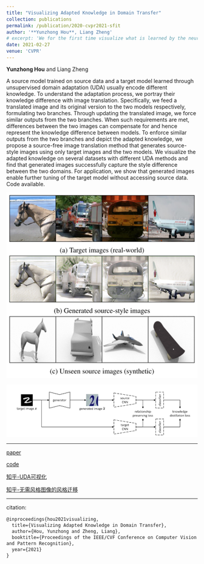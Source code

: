 ```yaml
---
title: "Visualizing Adapted Knowledge in Domain Transfer"
collection: publications
permalink: /publication/2020-cvpr2021-sfit
author: '**Yunzhong Hou**, Liang Zheng'
# excerpt: 'We for the first time visualize what is learned by the neural networks during domain adaptation. The proposed approach also for the first time enables neural style transfer in the absence of style images. '
date: 2021-02-27
venue: 'CVPR'
---
```

**Yunzhong Hou** and Liang Zheng


A source model trained on source data and a target model learned through unsupervised domain adaptation (UDA) usually encode different knowledge. To understand the adaptation process, we portray their knowledge difference with image translation. Specifically, we feed a translated image and its original version to the two models respectively, formulating two branches. Through updating the translated image, we force similar outputs from the two branches. When such requirements are met, differences between the two images can compensate for and hence represent the knowledge difference between models. To enforce similar outputs from the two branches and depict the adapted knowledge, we propose a source-free image translation method that generates source-style images using only target images and the two models. We visualize the adapted knowledge on several datasets with different UDA methods and find that generated images successfully capture the style difference between the two domains. For application, we show that generated images enable further tuning of the target model without accessing source data. Code available.

![alt text](/images/cvpr2021_demo.png "Visualization results of the adapted knowledge.")

![alt text](/images/cvpr2021_pipeline.png "System overview of source-free image translation.")


---
[paper](https://arxiv.org/abs/2104.10602)

[code](https://github.com/hou-yz/DA_visualization)

[知乎-UDA可视化](https://zhuanlan.zhihu.com/p/369252839)

[知乎-无需风格图像的风格迁移](https://zhuanlan.zhihu.com/p/371101640)

---
citation:
```
@inproceedings{hou2021visualizing,
  title={Visualizing Adapted Knowledge in Domain Transfer},
  author={Hou, Yunzhong and Zheng, Liang},
  booktitle={Proceedings of the IEEE/CVF Conference on Computer Vision and Pattern Recognition},
  year={2021}
}
```
